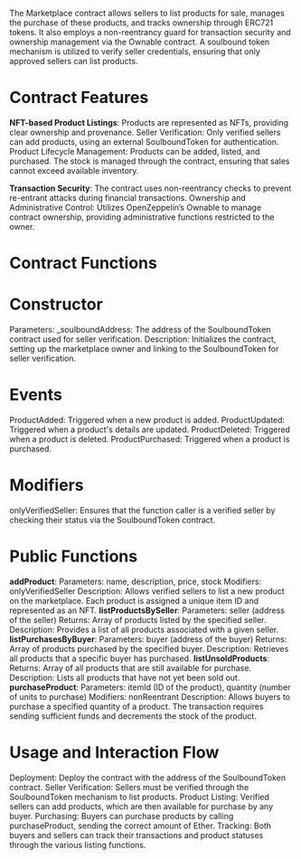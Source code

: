 The Marketplace contract allows sellers to list products for sale, manages the purchase of these products, and tracks ownership through ERC721 tokens. It also employs a non-reentrancy guard for transaction security and ownership management via the Ownable contract. A soulbound token mechanism is utilized to verify seller credentials, ensuring that only approved sellers can list products.

# Contract Features

**NFT-based Product Listings**: Products are represented as NFTs, providing clear ownership and provenance.
Seller Verification: Only verified sellers can add products, using an external SoulboundToken for authentication.
Product Lifecycle Management: Products can be added, listed, and purchased. The stock is managed through the contract, ensuring that sales cannot exceed available inventory.

**Transaction Security**: The contract uses non-reentrancy checks to prevent re-entrant attacks during financial transactions.
Ownership and Administrative Control: Utilizes OpenZeppelin’s Ownable to manage contract ownership, providing administrative functions restricted to the owner.

# Contract Functions
# Constructor
Parameters:
_soulboundAddress: The address of the SoulboundToken contract used for seller verification.
Description: Initializes the contract, setting up the marketplace owner and linking to the SoulboundToken for seller verification.

# Events
ProductAdded: Triggered when a new product is added.
ProductUpdated: Triggered when a product's details are updated.
ProductDeleted: Triggered when a product is deleted.
ProductPurchased: Triggered when a product is purchased.

# Modifiers
onlyVerifiedSeller: Ensures that the function caller is a verified seller by checking their status via the SoulboundToken contract.

# Public Functions

**addProduct**:
Parameters: name, description, price, stock
Modifiers: onlyVerifiedSeller
Description: Allows verified sellers to list a new product on the marketplace. Each product is assigned a unique item ID and represented as an NFT.
**listProductsBySeller**:
Parameters: seller (address of the seller)
Returns: Array of products listed by the specified seller.
Description: Provides a list of all products associated with a given seller.
**listPurchasesByBuyer**:
Parameters: buyer (address of the buyer)
Returns: Array of products purchased by the specified buyer.
Description: Retrieves all products that a specific buyer has purchased.
**listUnsoldProducts**:
Returns: Array of all products that are still available for purchase.
Description: Lists all products that have not yet been sold out.
**purchaseProduct**:
Parameters: itemId (ID of the product), quantity (number of units to purchase)
Modifiers: nonReentrant
Description: Allows buyers to purchase a specified quantity of a product. The transaction requires sending sufficient funds and decrements the stock of the product.

# Usage and Interaction Flow
Deployment: Deploy the contract with the address of the SoulboundToken contract.
Seller Verification: Sellers must be verified through the SoulboundToken mechanism to list products.
Product Listing: Verified sellers can add products, which are then available for purchase by any buyer.
Purchasing: Buyers can purchase products by calling purchaseProduct, sending the correct amount of Ether.
Tracking: Both buyers and sellers can track their transactions and product statuses through the various listing functions.